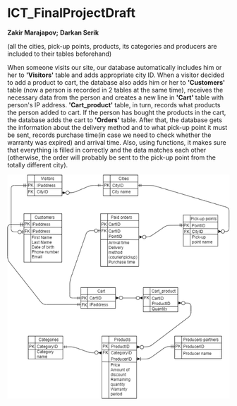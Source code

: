 # ICT_FinalProjectDraft

**Zakir Marajapov;**
**Darkan Serik**


(all the cities, pick-up points, products, its categories and producers are included to their tables beforehand) 


When someone visits our site, our database automatically includes him or her to **'Visitors'** table and adds appropriate city ID. When a visitor decided to add a product to cart, the database also adds him or her to **'Customers'** table (now a person is recorded in 2 tables at the same time), receives the necessary data from the person and creates a new line in **'Cart'** table with person's IP address. **'Cart_product'** table, in turn, records what products the person added to cart. If the person has bought the products in the cart, the database adds the cart to **'Orders'** table. After that, the database gets the information about the delivery method and to what pick-up point it must be sent, records purchase time(in case we need to check whether the warranty was expired) and arrival time. Also, using functions, it makes sure that everything is filled in correctly and the data matches each other (otherwise, the order will probably be sent to the pick-up point from the totally different city).






![ERD](ERDproject.png)
